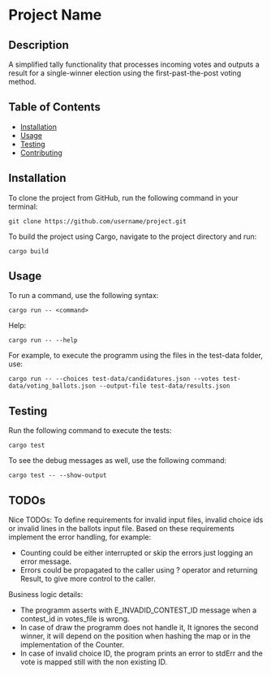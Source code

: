 # Project Name

## Description

A simplified tally functionality that processes incoming votes and outputs a result for a single-winner election using the first-past-the-post voting method.

## Table of Contents

- [Installation](#installation)
- [Usage](#usage)
- [Testing](#testing)
- [Contributing](#contributing)

## Installation

To clone the project from GitHub, run the following command in your terminal:

```
git clone https://github.com/username/project.git
```

To build the project using Cargo, navigate to the project directory and run:

```
cargo build
```

## Usage

To run a command, use the following syntax:

```
cargo run -- <command>
```
Help:

```
cargo run -- --help
```

For example, to execute the programm using the files in the test-data folder, use:

```
cargo run -- --choices test-data/candidatures.json --votes test-data/voting_ballots.json --output-file test-data/results.json
```

## Testing

Run the following command to execute the tests:

```
cargo test
```

To see the debug messages as well, use the following command:

```
cargo test -- --show-output
```

## TODOs

Nice TODOs:
To define requirements for invalid input files, invalid choice ids or invalid lines in the ballots input file.
Based on these requirements implement the error handling, for example:
- Counting could be either interrupted or skip the errors just logging an error message.
- Errors could be propagated to the caller using ? operator and returning Result, to give more control to the caller.

Business logic details:
- The programm asserts with E_INVADID_CONTEST_ID message when a contest_id in votes_file is wrong.
- In case of draw the programm does not handle it, It ignores the second winner, it will depend on the position when hashing the map or in the implementation of the Counter.
- In case of invalid choice ID, the program prints an error to stdErr and the vote is mapped still with the non existing ID.

